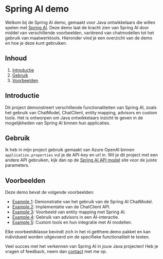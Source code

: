 # Spring AI demo
Welkom bij de Spring AI demo, gemaakt voor Java ontwikkelaars die willen spelen met [Spring AI](https://docs.spring.io/spring-ai/reference/). Deze demo laat de kracht zien van Spring AI door middel van verschillende voorbeelden, variërend van chatmodellen tot het gebruik van maatwerktools. Hieronder vind je een overzicht van de demo en hoe je deze kunt gebruiken.

## Inhoud
1. [Introductie](#introductie)
3. [Gebruik](#gebruik)
4. [Voorbeelden](#voorbeelden)

## Introductie
Dit project demonstreert verschillende functionaliteiten van Spring AI, zoals het gebruik van ChatModel, ChatClient, entity mapping, advisors en custom tools. Het is ontworpen om Java ontwikkelaars inzicht te geven in de mogelijkheden van Spring AI binnen hun applicaties.

## Gebruik
Ik heb in mijn project gebruik gemaakt van Azure OpenAI
binnen `application.properties` vul je de API-key en url in.
Wil je dit project met een andere API gebruiken, kijk dan op de [Spring AI API model](https://docs.spring.io/spring-ai/reference/api/chatmodel.html) site voor de juiste parameters.

## Voorbeelden
Deze demo bevat de volgende voorbeelden:

- [Example 1](src/main/java/nl/getthere/demo/example1/Example1.java): Demonstratie van het gebruik van de Spring AI ChatModel.
- [Example 2](src/main/java/nl/getthere/demo/example2/Example2.java): Implementatie van de ChatClient API.
- [Example 3](src/main/java/nl/getthere/demo/example3/Example3.java): Voorbeeld van entity mapping met Spring AI.
- [Example 4](src/main/java/nl/getthere/demo/example4/Example4.java): Gebruik van advisors in een AI-interactie.
- [Example 5](src/main/java/nl/getthere/demo/tools/Example5.java): Custom tools en hun integratie met AI modellen.

Elke voorbeeldklasse bevindt zich in het nl.getthere.demo pakket en kan individueel worden uitgevoerd om de specifieke functionaliteit te testen.

Veel succes met het verkennen van Spring AI in jouw Java projecten! Heb je vragen of feedback, neem dan [contact](https://www.linkedin.com/in/berjanjonker/) met me op.

